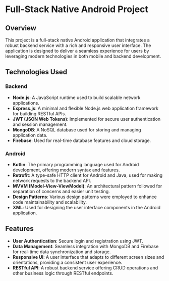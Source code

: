 # Full-Stack Native Android Project

## Overview

This project is a full-stack native Android application that integrates a robust backend service with a rich and responsive user interface. The application is designed to deliver a seamless experience for users by leveraging modern technologies in both mobile and backend development.

## Technologies Used

### Backend

- **Node.js**: A JavaScript runtime used to build scalable network applications.
- **Express.js**: A minimal and flexible Node.js web application framework for building RESTful APIs.
- **JWT (JSON Web Tokens)**: Implemented for secure user authentication and session management.
- **MongoDB**: A NoSQL database used for storing and managing application data.
- **Firebase**: Used for real-time database features and cloud storage.

### Android

- **Kotlin**: The primary programming language used for Android development, offering modern syntax and features.
- **Retrofit**: A type-safe HTTP client for Android and Java, used for making network requests to the backend API.
- **MVVM (Model-View-ViewModel)**: An architectural pattern followed for separation of concerns and easier unit testing.
- **Design Patterns**: Various design patterns were employed to enhance code maintainability and scalability.
- **XML**: Used for designing the user interface components in the Android application.

## Features

- **User Authentication**: Secure login and registration using JWT.
- **Data Management**: Seamless integration with MongoDB and Firebase for real-time data synchronization and storage.
- **Responsive UI**: A user interface that adapts to different screen sizes and orientations, providing a consistent user experience.
- **RESTful API**: A robust backend service offering CRUD operations and other business logic through RESTful endpoints.
